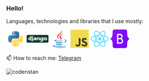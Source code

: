 ### Hello! 

Languages, technologies and libraries that I use mostly:

<img src="https://raw.githubusercontent.com/devicons/devicon/master/icons/python/python-original.svg" alt="python" width="50" height="50"/> <img src="https://raw.githubusercontent.com/devicons/devicon/master/icons/django/django-original.svg" alt="django" width="60" height="50"/> <img src="https://raw.githubusercontent.com/devicons/devicon/master/icons/java/java-original.svg" alt="java" width="50" height="50"/> <img src="https://raw.githubusercontent.com/devicons/devicon/master/icons/javascript/javascript-original.svg" alt="javascript" width="50" height="50"/> <img src="https://raw.githubusercontent.com/devicons/devicon/master/icons/react/react-original.svg" alt="react" width="50" height="50"/> <img src="https://raw.githubusercontent.com/devicons/devicon/master/icons/bootstrap/bootstrap-original.svg" alt="bootstrap" width="50" height="50"/>

📫 How to reach me: <a href="https://t.me/coderistan" target="blank_">Telegram</a>

<img src="https://komarev.com/ghpvc/?username=coderistan&label=Profile%20views&color=0e75b6&style=flat" alt="coderistan" />
